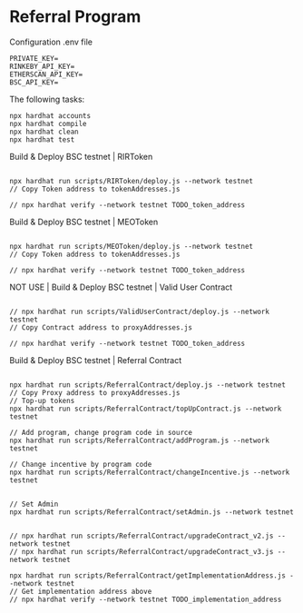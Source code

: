 # Referral Program

Configuration .env file

```shell
PRIVATE_KEY=
RINKEBY_API_KEY=
ETHERSCAN_API_KEY=
BSC_API_KEY=
```

The following tasks:

```shell
npx hardhat accounts
npx hardhat compile
npx hardhat clean
npx hardhat test
```

Build & Deploy BSC testnet | RIRToken

```shell

npx hardhat run scripts/RIRToken/deploy.js --network testnet
// Copy Token address to tokenAddresses.js

// npx hardhat verify --network testnet TODO_token_address
```

Build & Deploy BSC testnet | MEOToken

```shell

npx hardhat run scripts/MEOToken/deploy.js --network testnet
// Copy Token address to tokenAddresses.js

// npx hardhat verify --network testnet TODO_token_address
```

NOT USE | Build & Deploy BSC testnet | Valid User Contract

```shell

// npx hardhat run scripts/ValidUserContract/deploy.js --network testnet
// Copy Contract address to proxyAddresses.js

// npx hardhat verify --network testnet TODO_token_address
```

Build & Deploy BSC testnet | Referral Contract

```shell

npx hardhat run scripts/ReferralContract/deploy.js --network testnet
// Copy Proxy address to proxyAddresses.js
// Top-up tokens
npx hardhat run scripts/ReferralContract/topUpContract.js --network testnet

// Add program, change program code in source
npx hardhat run scripts/ReferralContract/addProgram.js --network testnet

// Change incentive by program code
npx hardhat run scripts/ReferralContract/changeIncentive.js --network testnet


// Set Admin
npx hardhat run scripts/ReferralContract/setAdmin.js --network testnet


// npx hardhat run scripts/ReferralContract/upgradeContract_v2.js --network testnet
// npx hardhat run scripts/ReferralContract/upgradeContract_v3.js --network testnet

npx hardhat run scripts/ReferralContract/getImplementationAddress.js --network testnet
// Get implementation address above
// npx hardhat verify --network testnet TODO_implementation_address

```

